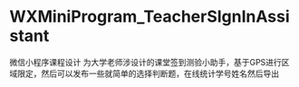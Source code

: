 # WXMiniProgram_TeacherSIgnInAssistant
微信小程序课程设计
为大学老师涉设计的课堂签到测验小助手，基于GPS进行区域限定，然后可以发布一些就简单的选择判断题，在线统计学号姓名然后导出
